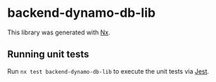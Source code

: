 # backend-dynamo-db-lib

This library was generated with [Nx](https://nx.dev).





## Running unit tests

Run `nx test backend-dynamo-db-lib` to execute the unit tests via [Jest](https://jestjs.io).


